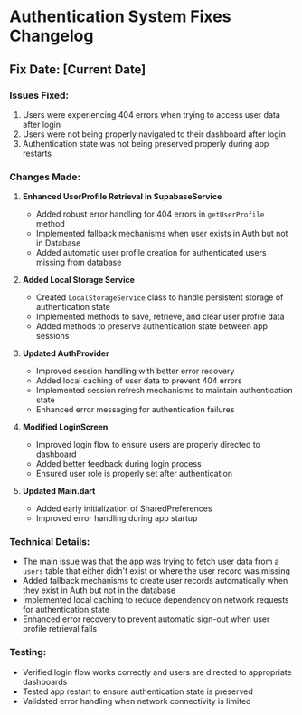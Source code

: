 # Authentication System Fixes Changelog

## Fix Date: [Current Date]

### Issues Fixed:
1. Users were experiencing 404 errors when trying to access user data after login
2. Users were not being properly navigated to their dashboard after login
3. Authentication state was not being preserved properly during app restarts

### Changes Made:

1. **Enhanced UserProfile Retrieval in SupabaseService**
   - Added robust error handling for 404 errors in `getUserProfile` method
   - Implemented fallback mechanisms when user exists in Auth but not in Database
   - Added automatic user profile creation for authenticated users missing from database

2. **Added Local Storage Service**
   - Created `LocalStorageService` class to handle persistent storage of authentication state
   - Implemented methods to save, retrieve, and clear user profile data
   - Added methods to preserve authentication state between app sessions

3. **Updated AuthProvider**
   - Improved session handling with better error recovery
   - Added local caching of user data to prevent 404 errors
   - Implemented session refresh mechanisms to maintain authentication state
   - Enhanced error messaging for authentication failures

4. **Modified LoginScreen**
   - Improved login flow to ensure users are properly directed to dashboard
   - Added better feedback during login process
   - Ensured user role is properly set after authentication

5. **Updated Main.dart**
   - Added early initialization of SharedPreferences
   - Improved error handling during app startup

### Technical Details:

- The main issue was that the app was trying to fetch user data from a `users` table that either didn't exist or where the user record was missing
- Added fallback mechanisms to create user records automatically when they exist in Auth but not in the database
- Implemented local caching to reduce dependency on network requests for authentication state
- Enhanced error recovery to prevent automatic sign-out when user profile retrieval fails

### Testing:

- Verified login flow works correctly and users are directed to appropriate dashboards
- Tested app restart to ensure authentication state is preserved
- Validated error handling when network connectivity is limited 